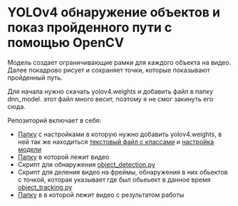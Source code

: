 # YOLOv4 обнаружение объектов и показ пройденного пути с помощью OpenCV

Модель создает ограничивающие рамки для каждого объекта на видео. Далее покадрово рисует и сохраняет точки, которые показывают пройденный путь.

Для начала нужно скачать yolov4.weights и добавить файл в папку dnn_model. этот файл много весит, поэтому я не смог закинуть его сюда.

Репозиторий включает в себя:
* [Папку](dnn_model) с настройками в которую нужно добавить yolov4.weights, в ней так же находиться [текстовый файл с классами](classes.txt) и [настройка  модели](yolov4.cfg)
* [Папку](input) в которой лежит видео
* Скрипт для обнаружения [object_detection.py](object_detection.py)
* Скрипт для деления видео на фреймы, обнаружения в них обьектов с точкой, которая указывает где был обьеьект в данное время [object_tracking.py](object_tracking.py)
* [Папку](outputs) в в которой лежит видео с результатом работы
